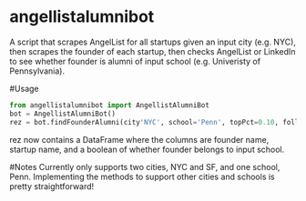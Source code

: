 angellistalumnibot
==================

A script that scrapes AngelList for all startups given an input city (e.g. NYC), then scrapes the founder of each startup, then checks AngelList or LinkedIn to see whether founder is alumni of input school (e.g. Univeristy of Pennsylvania). 

#Usage
```python
from angellistalumnibot import AngellistAlumniBot
bot = AngellistAlumniBot()
rez = bot.findFounderAlumni(city'NYC', school='Penn', topPct=0.10, followMin = 20)
```

rez now contains a DataFrame where the columns are founder name, startup name, and a boolean of whether founder belongs to input school.

#Notes
Currently only supports two cities, NYC and SF, and one school, Penn. Implementing the methods to support other cities and schools is pretty straightforward!